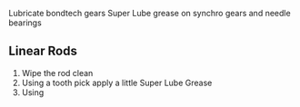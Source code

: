 


Lubricate bondtech gears
  Super Lube grease on synchro gears and needle bearings

## Linear Rods
1. Wipe the rod clean
2. Using a tooth pick apply a little Super Lube Grease
3. Using
<!--stackedit_data:
eyJoaXN0b3J5IjpbLTExNjMyNzA3OTIsMTg3ODIwMTQyMF19
-->
